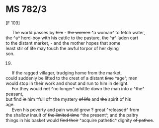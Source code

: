 # MS 782/3

[F 109]

&nbsp;&nbsp;&nbsp;&nbsp;&nbsp;The world passes by ~~him~~ - ~~the women~~ ^a woman^ to fetch water, \
~~the~~ ^a^ herd-boy with ~~his~~ cattle to ~~the~~ pasture, ~~the~~ ^a^ laden cart \
to the distant market, - and the mother hopes that some \
least stir of life may touch the awful torpor of her dying \
son.

19.

&nbsp;&nbsp;&nbsp;&nbsp;&nbsp;If the ragged villager, trudging home from the market, \
could suddenly be lifted to the crest of a distant ~~time~~ ^age^, men \
would stop in their work and shout and run to him in delight. \
&nbsp;&nbsp;&nbsp;&nbsp;&nbsp;For they would ~~not~~ ^no longer^ whittle down the man into ~~a~~ ^the^ peasant, \
but find ~~in~~ him ^full of^ the mystery ~~of life~~ and ~~the~~ spirit of his \
age. \
&nbsp;&nbsp;&nbsp;&nbsp;&nbsp;Even his poverty and pain would grow ~~?~~ great ^released^ from \
the shallow insult of ~~the limited time~~ ^the present^, and the paltry \
things in his basket would ~~find their~~ ^acquire pathetic^ dignity ~~of pathos~~.
